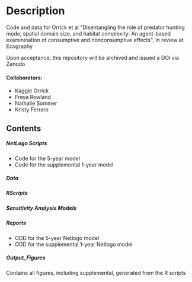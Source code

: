 # Description

Code and data for Orrick et al "Disentangling the role of predator hunting mode, spatial domain size, and habitat complexity: An agent-based examinination of consumptive and nonconsumptive effects", in review at Ecography

Upon acceptance, this repository will be archived and issued a DOI via Zenodo

#### Collaborators:
- Kaggie Orrick
- Freya Rowland
- Nathalie Sommer
- Kristy Ferraro

## Contents

##### NetLogo Scripts

- Code for the 5-year model
- Code for the supplemental 1-year model
##### Data

##### RScripts

##### Sensitivity Analysis Models

##### Reports

- ODD for the 5-year Netlogo model
- ODD for the supplemental 1-year Netlogo model

##### Output_Figures

Contains all figures, including supplemental, generated from the R scripts
